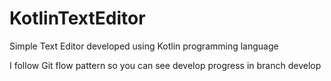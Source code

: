 # KotlinTextEditor
Simple Text Editor developed using Kotlin programming language

I follow Git flow pattern so you can see develop progress in branch develop
